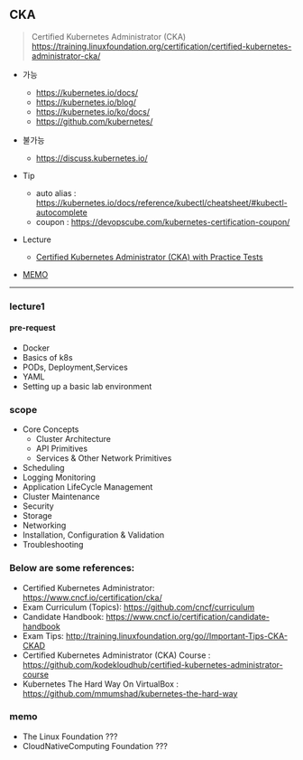 
## CKA
> Certified Kubernetes Administrator (CKA)
https://training.linuxfoundation.org/certification/certified-kubernetes-administrator-cka/

- 가능
    - https://kubernetes.io/docs/
    - https://kubernetes.io/blog/
    - https://kubernetes.io/ko/docs/
    - https://github.com/kubernetes/  
- 불가능
    - https://discuss.kubernetes.io/ 

- Tip
    - auto alias : https://kubernetes.io/docs/reference/kubectl/cheatsheet/#kubectl-autocomplete
    - coupon : https://devopscube.com/kubernetes-certification-coupon/

- Lecture
    - [Certified Kubernetes Administrator (CKA) with Practice Tests](#lecture1)
- [MEMO](#memo)

---

### lecture1
#### pre-request
- Docker
- Basics of k8s
- PODs, Deployment,Services
- YAML
- Setting up a basic lab environment

### scope
- Core Concepts
    - Cluster Architecture
    - API Primitives
    - Services & Other Network Primitives
- Scheduling
- Logging Monitoring
- Application LifeCycle Management
- Cluster Maintenance
- Security
- Storage
- Networking
- Installation, Configuration & Validation
- Troubleshooting

### Below are some references:
- Certified Kubernetes Administrator: https://www.cncf.io/certification/cka/
- Exam Curriculum (Topics): https://github.com/cncf/curriculum
- Candidate Handbook: https://www.cncf.io/certification/candidate-handbook
- Exam Tips: http://training.linuxfoundation.org/go//Important-Tips-CKA-CKAD
- Certified Kubernetes Administrator (CKA) Course : https://github.com/kodekloudhub/certified-kubernetes-administrator-course
- Kubernetes The Hard Way On VirtualBox : https://github.com/mmumshad/kubernetes-the-hard-way

### memo
- The Linux Foundation ???
- CloudNativeComputing Foundation ???


